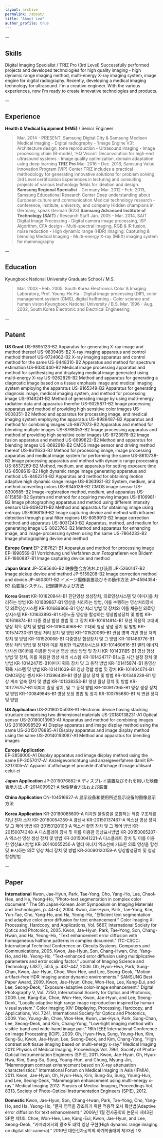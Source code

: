 ```yaml
---
layout: archive
permalink: /about/
title: "About Leo"
author_profile: true
---
```

ㅡ
## Skills	 

Digital Imaging Specialist / TRIZ Pro (3rd Level)
Successfully performed projects and developed technologies for high quality imaging - high dynamic range imaging method, multi-energy X-ray imaging system, image engine for digital radiography. Recently, developing a medical imaging technology for ultrasound.
I'm a creative engineer. With the various experiences, now I'm ready to create innovative technologies and products.

ㅡ
## Experience	 

**Health & Medical Equipment (HME)** / Senior Engineer
> Mar. 2014 - PRESENT, Samsung Digital City & Samsung Medison
Medical Imaging
    - Digital radiography - ’Image Engine V3’: Architecture design, tone reproduction
    - Ultrasound imaging - Image processing chain (B-mode), ‘HQ Vision’: Deconvolution for high-end ultrasound systems
    - Image quality optimization, domain adaptation using deep learning
**TRIZ Pro** 
> Mar. 2016 - Dec. 2016, Samsung Value Innovation Program (VIP) Center
    TRIZ includes a practical methodology for generating innovative solutions for problem solving, 3rd Level certification
    Experiences in lecturing and consulting projects of various technology fields for ideation and design.
**Samsung Regional Specialist** - Germany
> Mar. 2012 - Feb. 2013, Samsung Educational Research Center
    Deep understanding about European culture and communication
    Medical technology research - conference, institute, university, and company
    Hidden champions in Germany, speak German (B23)
**Samsung Advanced Institute of Technology (SAIT)** / Research Staff
> Jan. 2005 - Mar. 2014, SAIT
Digital Image Processing
    - Digital camera image processing, ISP Algorithm, CFA design
    - Multi-spectral imaging, RGB & IR fusion, noise reduction
    - High dynamic range (HDR) imaging: Capturing & blending
Medical Imaging
    - Multi-energy X-ray (MEX) imaging system for mammography

ㅡ
## Education	 

Kyungbook National University Graduate School / M.S.
> Mar. 2003 - Feb. 2005, South Korea
Electronics
Color & Imaging Laboratory, Prof. Young-Ho Ha
    - Digital image processing (DIP), color management system (CMS), digital halftoning
    - Color science and human vision
Kyungbook National University / B.S.
> Mar. 1996 - Aug. 2002, South Korea
Electronic and Electrical Engineering
  
ㅡ
## Patent	 

**US Grant**
US-9895123-B2	Apparatus for generating X-ray image and method thereof 
US-9839405-B2	X-ray imaging apparatus and control method thereof 
US-9724062-B2	X-ray imaging apparatus and control method for the same 
US-9448310-B2	Apparatus and method for spectrum estimation 
US-9330440-B2	Medical image processing apparatus and method for synthesizing and displaying medical image generated using multi-energy X-ray 
US-9262829-B2	Method and apparatus for generating a diagnostic image based on a tissue emphasis image and medical imaging system employing the apparatus 
US-9165349-B2	Apparatus for generating diagnosis image, medical imaging system, and method for processing image 
US-9149241-B2	Method of generating image by using multi-energy radiation data and apparatus therefor 
US-9025871-B2	Image processing apparatus and method of providing high sensitive color images
US-9008351-B2	Method and apparatus for processing image, and medical imaging system employing the apparatus 
US-8989487-B2	Apparatus and method for combining images 
US-8977073-B2	Apparatus and method for blending multiple images 
US-8768053-B2	Image processing apparatus and method of providing high sensitive color images 
US-8723978-B2	Image fusion apparatus and method 
US-8699822-B2	Method and apparatus for blending images 
US-8692918-B2	CMOS image sensor and driving method thereof 
US-8611633-B2	Method for processing image, image processing apparatus and medical image system for performing the same 
US-8610738-B2	Image processing apparatus and method with dynamic range processing 
US-8537269-B2	Method, medium, and apparatus for setting exposure time 
US-8508619-B2	High dynamic range image generating apparatus and method 
US-8462214-B2	Apparatus and method for obtaining motion adaptive high dynamic range image 
US-8363931-B2	System, medium, and method converting colors 
US-8345136-B2	CMOS image sensor 
US-8300985-B2	Image-registration method, medium, and apparatus 
US-8115858-B2	System and method for acquiring moving images 
US-8106981-B2	Image photographing apparatus and method using different intensity sensors 
US-8094211-B2	Method and apparatus for obtaining image using entropy 
US-8068159-B2	Image capturing device and method with infrared detection through plural filter regions 
US-8059913-B2	Image correction method and apparatus 
US-8031243-B2	Apparatus, method, and medium for generating image 
US-8023763-B2	Method and apparatus for enhancing image, and image-processing system using the same 
US-7864233-B2	Image photographing device and method 

**Europe Grant**
EP-2187621-B1	Apparatus and method for processing image 
EP-1998559-B1	Vorrichtung und Verfahren zum Fotografieren von Bildern 
EP-1860887-B1	Image capturing device and method 

**Japan Grant**
JP-5595646-B2 	映像整合方法および装置
JP-5260147-B2	Image pickup device and method
JP-5159208-B2	Image correction method and device
JP-4603011-B2	イメージ撮像装置及びその動作方法
JP-4594354-B2	色変換システム、記録媒体および方法

**Korea Grant**
KR-101820844-B1 진단영상 생성장치, 의료영상시스템 및 이미지를 처리하는 방법
KR-101689867-B1 영상을 처리하는 방법, 이를 수행하는 영상처리장치 및 의료영상시스템
KR-101689866-B1 영상 처리 방법 및 장치와 이를 채용한 의료영상시스템
KR-101633893-B1 다중노출 영상을 합성하는 영상합성장치 및 방법
KR-101616874-B1 다중 영상 합성 방법 및 그 장치
KR-101614914-B1 모션 적응적 고대비 영상 획득 장치 및 방법
KR-101604068-B1 고대비 영상 생성 장치 및 방법
KR-101574730-B1 영상 처리 장치 및 방법
KR-101520069-B1 관심 영역 기반 영상 처리 장치 및 방법
KR-101520068-B1 다중영상 합성장치 및 그 방법
KR-101486776-B1 영상 처리 방법 및 장치와 이를 채용한 의료영상시스템
KR-101460616-B1 멀티 에너지 방사선 데이터를 이용한 방사선 영상 생성 방법 및 장치
KR-101431185-B1 영상 향상 방법 및 장치, 이를 이용한 영상 처리 시스템
KR-101424717-B1노출 시간 설정 장치 및 방법
KR-101424715-B1이미지 획득 장치 및 그 동작 방법
KR-101415874-B1 동영상 획득 시스템 및 방법
KR-101411639-B1 영상 정합 방법 및 장치
KR-101404074-B1 CMOS영상 센서
KR-101396439-B1 영상 촬상 장치 및 방법
KR-101349239-B1 영상 계조 압축 장치 및 방법
KR-101338353-B1 영상 촬상 장치 및 방법
KR-101276757-B1 이미지 촬상 장치, 및 그 동작 방법
KR-100917365-B1 영상 생성 장치 및 방법
KR-100849845-B1 영상 보정 방법 및 장치
KR-100755680-B1 색 변환 장치 및 방법

**US Application**
US-20180205038-A1 Electronic device having stacking structure comprising two dimensional materials
US-20180138231-A1 Optical sensor
US-20180013963-A1 Apparatus and method for combining images
US-20160098529-A1 Display apparatus and image display method using the same
US-20150178885-A1 Display apparatus and image display method using the same
US-20140193097-A1 Method and apparatus for blending images

**Europe Application**	
EP-2858000-A1 Display apparatus and image display method using the same
EP-3057017-A1 Anzeigevorrichtung und anzeigeverfahren damit
EP-3217305-A1 Appareil d'affichage et procédé d'affichage d'image utilisant celui-ci

**Japan Application**
JP-2015076882-A ディスプレイ装置及びそれを用いた映像表示方法
JP-2014099921-A 映像整合方法および装置

**China Application**
CN-104516627-A 显示设备和使用所述显示设备的图像显示方法

**Korea Application**
KR-20180085609-A 이차원 물질층을 포함하는 적층 구조체를 지닌 전자 소자
KR-20180054359-A 광센서
KR-20150137467-A 엑스선 영상 장치 및 그 제어 방법
KR-20150120103-A 엑스선 촬영 장치 및 그 제어 방법
KR-20150074348-A 디스플레이 장치 및 이를 이용한 영상표시방법
KR-20150065207-A 엑스선 영상 생성 장치 및 방법
KR-20150041221-A 디스플레이 장치 및 이를 이용한 영상표시방법
KR-20140055250-A 멀티 에너지 엑스선에 기초한 의료 영상을 합성 및 표시하는 의료 영상 처리 장치 및 방법
KR-20090120159-A 영상합성장치 및 영상합성방법

ㅡ
## Paper	 

**International**
Kwon, Jae-Hyun, Park, Tae-Yong, Cho, Yang-Ho, Lee, Cheol-Hee, and Ha, Yeong-Ho, "Photo-text segmentation in complex color document." The 5th Japan-Korean Joint Symposium on Imaging Materials and Technologies, p. 44-47, 2004.
Kwon, Jae-Hyun, Park, Tae-Yong, Kim, Yun-Tae, Cho, Yang-Ho, and Ha, Yeong-Ho, "Efficient text segmentation and adaptive color error diffusion for text enhancement." Color Imaging X: Processing, Hardcopy, and Applications, Vol. 5667, International Society for Optics and Photonics, 2005.
Kwon, Jae-Hyun, Park, Tae-Yong, Son, Chang-Hwan, and Ha, Yeong-Ho, "Text enhancement error diffusion with homogeneous halftone patterns in complex document." ITC-CSCC: International Technical Conference on Circuits Systems, Computers and Communications, 2005.
Kwon, Jae-Hyun, Son, Chang-Hwan, Cho, Yang-Ho, and Ha, Yeong-Ho, "Text-enhanced error diffusion using multiplicative parameters and error scaling factor." Journal of Imaging Science and Technology (JIST), 50.5, p. 437-447, 2006. 
Oh, Hyun-Hwa, Park, Sung-Chan, Kwon, Jae-Hyun, Choe, Won-Hee, and Lee, Seong-Deok, “Motion artifact-free HDR imaging under dynamic environments.” SAMSUNG Best Paper Award, 2009.
Kwon, Jae-Hyun, Choe, Won-Hee, Lee, Kang-Eui, and Lee, Seong-Deok, "Exposure-adaptive color-image enhancement." Digital Photography V, Vol. 7250, International Society for Optics and Photonics, 2009.
Lee, Kang-Eui, Choe, Won-Hee, Kwon, Jae-Hyun, and Lee, Seong-Deok, "Locally adaptive high range image reproduction inspired by human visual system." Color Imaging XIV: Displaying, Processing, Hardcopy, and Applications, Vol. 7241, International Society for Optics and Photonics, 2009.
Yoo, Young-Jin, Choe, Won-Hee, Kwon, Jae-Hyun, Park, Sung-Chan, Lee, Seong-Deok, and Kim, Chang-Yong, "Low-light imaging method with visible-band and wide-band image pair." 16th IEEE International Conference on Image Processing (ICIP), 2009.
Oh, Hyun-Hwa, Sung, Young-Hun, Kim, Sung-Su, Kwon, Jae-Hyun, Lee, Seong-Deok, and Kim, Chang-Yong, “High contrast soft tissue imaging based on multi-energy x-ray.” Medical Imaging 2011: Physics of Medical Imaging, Proceedings Vol. 7961, Society of Photo-Optical Instrumentation Engineers (SPIE), 2011.
Kwon, Jae-Hyun, Oh, Hyun-Hwa, Kim, Sung-Su, Sung, Young-Hun, and Chung, Myung-Jin, "Mammogram contrast enhancement based on X-ray attenuation characteristics." International Forum on Medical Imaging in Asia (IFMIA), 2011.
Kwon, Jae-Hyun, Oh, Hyun-Hwa, Kim, Sung-Su, Sung, Young-Hun, and Lee, Seong-Deok, “Mammogram enhancement using multi-energy x-ray.” Medical Imaging 2012: Physics of Medical Imaging, Proceedings Vol. 8313, Society of Photo-Optical Instrumentation Engineers (SPIE), 2012.

**Domestic**
Kwon, Jae-Hyun, Son, Chang-Hwan, Park, Tae-Yong, Cho, Yang-Ho, and Ha, Yeong-Ho, "문자 영역을 강조하기 위한 적응적 오차 확산법(Adaptive error diffusion for text enhancement).” 2006년 1월 전자공학회 논문지 제43권 SP편 제1호.
Choe, Won-Hee, Lee, Kang-Eui, Kwon, Jae-Hyun, and Lee, Seong-Deok, "카메라에서의 광조도 대역 영상 구현(High dynamic range imaging on digital still camera).” 2010년 대한전자공학회 하계학술대회 제33권 1호. 
  